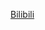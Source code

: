 [Bilibili](https://www.bilibili.com/video/BV1CV4y1v7Hc/?spm_id_from=333.1387.favlist.content.click&vd_source=c801aa3fac0e6e97b0df71f74a8b25bd)